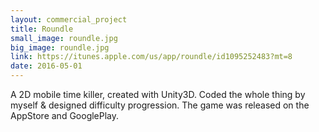 ```yaml
---
layout: commercial_project
title: Roundle
small_image: roundle.jpg
big_image: roundle.jpg
link: https://itunes.apple.com/us/app/roundle/id1095252483?mt=8
date: 2016-05-01
---
```

<!-- Mar 2016 – May 2016 -->
A 2D mobile time killer, created with Unity3D.
Coded the whole thing by myself & designed difficulty progression.
The game was released on the AppStore and GooglePlay.